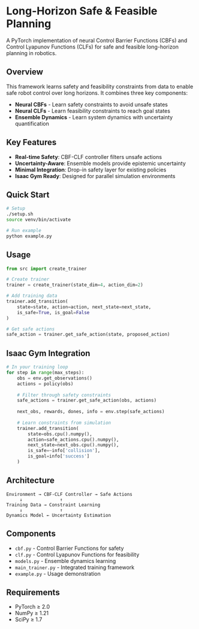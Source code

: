 # Long-Horizon Safe & Feasible Planning

A PyTorch implementation of neural Control Barrier Functions (CBFs) and Control Lyapunov Functions (CLFs) for safe and feasible long-horizon planning in robotics.

## Overview

This framework learns safety and feasibility constraints from data to enable safe robot control over long horizons. It combines three key components:

- **Neural CBFs** - Learn safety constraints to avoid unsafe states
- **Neural CLFs** - Learn feasibility constraints to reach goal states  
- **Ensemble Dynamics** - Learn system dynamics with uncertainty quantification

## Key Features

- **Real-time Safety**: CBF-CLF controller filters unsafe actions
- **Uncertainty-Aware**: Ensemble models provide epistemic uncertainty
- **Minimal Integration**: Drop-in safety layer for existing policies
- **Isaac Gym Ready**: Designed for parallel simulation environments

## Quick Start

```bash
# Setup
./setup.sh
source venv/bin/activate

# Run example
python example.py
```

## Usage

```python
from src import create_trainer

# Create trainer
trainer = create_trainer(state_dim=4, action_dim=2)

# Add training data
trainer.add_transition(
    state=state, action=action, next_state=next_state,
    is_safe=True, is_goal=False
)

# Get safe actions
safe_action = trainer.get_safe_action(state, proposed_action)
```

## Isaac Gym Integration

```python
# In your training loop
for step in range(max_steps):
    obs = env.get_observations()
    actions = policy(obs)
    
    # Filter through safety constraints
    safe_actions = trainer.get_safe_action(obs, actions)
    
    next_obs, rewards, dones, info = env.step(safe_actions)
    
    # Learn constraints from simulation
    trainer.add_transition(
        state=obs.cpu().numpy(),
        action=safe_actions.cpu().numpy(),
        next_state=next_obs.cpu().numpy(),
        is_safe=~info['collision'],
        is_goal=info['success']
    )
```

## Architecture

```
Environment → CBF-CLF Controller → Safe Actions
     ↓              ↑
Training Data → Constraint Learning
     ↓              ↑
Dynamics Model ← Uncertainty Estimation
```

## Components

- `cbf.py` - Control Barrier Functions for safety
- `clf.py` - Control Lyapunov Functions for feasibility  
- `models.py` - Ensemble dynamics learning
- `main_trainer.py` - Integrated training framework
- `example.py` - Usage demonstration

## Requirements

- PyTorch ≥ 2.0
- NumPy ≥ 1.21
- SciPy ≥ 1.7
